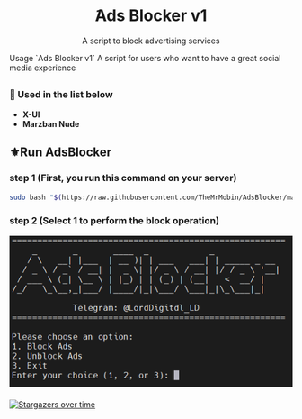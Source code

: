 <h1 align="center"/>َAds Blocker v1</h1>
<p align="center">
    A script to block advertising services
</p>
Usage
`Ads Blocker v1`
A script for users who want to have a great social media experience

##
### 📜 Used in the list below
  - **X-UI**
  - **Marzban Nude**
##
## ⚜️Run AdsBlocker 

### step 1 (First, you run this command on your server)
```bash
sudo bash "$(https://raw.githubusercontent.com/TheMrMobin/AdsBlocker/main/adsinstall.sh)"
```
####
### step 2 (Select 1 to perform the block operation)
![GitHub Logo](https://raw.githubusercontent.com/TheMrMobin/AdsBlocker/main/Data/img-main.png)
####
[![Stargazers over time](https://starchart.cc/TheMrMobin/AdsBlocker.svg?variant=adaptive)](https://starchart.cc/TheMrMobin/AdsBlocker)
